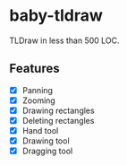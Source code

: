 # baby-tldraw

TLDraw in less than 500 LOC.

## Features
- [x] Panning
- [x] Zooming
- [x] Drawing rectangles
- [x] Deleting rectangles
- [x] Hand tool
- [x] Drawing tool
- [x] Dragging tool
